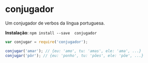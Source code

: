 #  conjugador

Um conjugador de verbos da língua portuguesa.

**Instalação**: `npm install --save  conjugador`

```js
var conjugar = require('conjugador');

conjugar('amar'); // {eu: 'amo', tu: 'amas', ele: 'ama', ...}
conjugar('pôr'); // {eu: 'ponho', tu: 'pões', ele: 'põe', ...}
```
